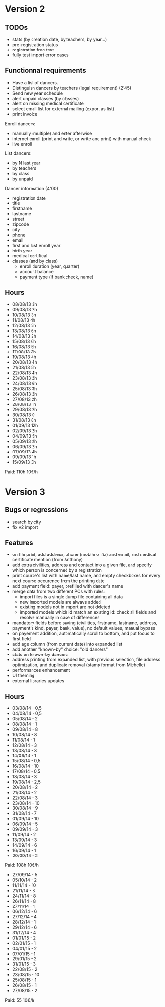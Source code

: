 # Version 2

## TODOs

- stats (by creation date, by teachers, by year...)
- pre-registration status
- registration free text
- fully test import error cases

## Functionnal requirements

- Have a list of dancers.
- Distinguish dancers by teachers (legal requirement) (2'45)
- Send new year schedule
- alert unpaid classes (by classes)
- alert on missing medical certificate
- select email list for external mailing (export as list)
- print invoice

Enroll dancers:
- manually (multiple) and enter afterwise
- internet enroll (print and write, or write and print) with manual check
- live enroll

List dancers:
- by N last year
- by teachers
- by class
- by unpaid

Dancer information (4'00)
- registration date
- title
- firstname
- lastname
- street
- zipcode
- city
- phone
- email
- first and last enroll year
- birth year
- medical certifical
- classes (and by class)
  - enroll duration (year, quarter)
  - account balance
  - payment type (if bank check, name)

## Hours

- 08/08/13 3h
- 09/08/13 2h
- 10/08/13 3h
- 11/08/13 4h
- 12/08/13 2h
- 13/08/13 6h
- 14/08/13 2h
- 15/08/13 6h
- 16/08/13 5h
- 17/08/13 3h
- 19/08/13 4h
- 20/08/13 4h
- 21/08/13 5h
- 22/08/13 4h
- 23/08/13 2h
- 24/08/13 6h
- 25/08/13 3h
- 26/08/13 2h
- 27/08/13 2h
- 28/08/13 1h
- 29/08/13 2h
- 30/08/13 0
- 31/08/13 8h
- 01/09/13 12h
- 02/09/13 2h
- 04/09/13 5h
- 05/09/13 2h
- 06/09/13 2h
- 07/09/13 4h
- 09/09/13 1h
- 15/09/13 3h

Paid: 110h 10€/h

# Version 3

## Bugs or regressions

- search by city
- fix v2 import

## Features

- on file print, add address, phone (mobile or fix) and email, and medical certificate mention (from Anthony)
- add extra civilities, address and contact into a given file, and specify which person is concerned by a registration
- print course's list with name/last name, and empty checkboxes for every next course occurence from the printing date
- add payment field: payer, prefilled with dancer's name
- merge data from two different PCs with rules:
     - import files is a single dump file containing all data
     - new imported models are always added
     - existing models not in import are not deleted
     - imported models which id match an existing id: check all fields and resolve manually in case of differences
- mandatory fields before saving (civilities, firstname, lastname, address, payment's kind, payer, bank, value), no default values, manual bypass
- on payement addition, automatically scroll to bottom, and put focus to first field
- add age column (from current date) into expanded list
- add another "known-by" choice: "old dancers"
- stats on known-by dancers
- address printing from expanded list, with previous selection, file address optimization, and duplicate removal (stamp format from Michelle)
- performances enhancement
- UI theming
- external libraries updates

## Hours

- 03/08/14 - 0,5
- 04/08/14 - 0,5
- 05/08/14 - 2
- 08/08/14 - 1
- 09/08/14 - 8
- 10/08/14 - 8
- 11/08/14 - 1
- 12/08/14 - 3
- 13/08/14 - 3
- 14/08/14 - 1
- 15/08/14 - 0,5
- 16/08/14 - 10
- 17/08/14 - 0,5
- 18/08/14 - 3
- 19/08/14 - 2,5
- 20/08/14 - 2
- 21/08/14 - 2
- 22/08/14 - 3
- 23/08/14 - 10
- 30/08/14 - 9
- 31/08/14 - 7
- 01/09/14 - 10
- 06/09/14 - 5
- 09/09/14 - 3
- 11/09/14 - 2
- 13/09/14 - 3
- 14/09/14 - 6
- 16/09/14 - 1
- 20/09/14 - 2

Paid: 108h 10€/h

- 27/09/14 - 5
- 05/10/14 - 2
- 11/11/14 - 10
- 21/11/14 - 8
- 24/11/14 - 8
- 26/11/14 - 8
- 27/11/14 - 1
- 06/12/14 - 6
- 27/12/14 - 4
- 28/12/14 - 1
- 29/12/14 - 6
- 31/12/14 - 4
- 01/01/15 - 2
- 02/01/15 - 1
- 04/01/15 - 2
- 07/01/15 - 1
- 29/01/15 - 2
- 31/01/15 - 3
- 22/08/15 - 2
- 23/08/15 - 10
- 25/08/15 - 1
- 26/08/15 - 1
- 27/08/15 - 2

Paid: 55 10€/h